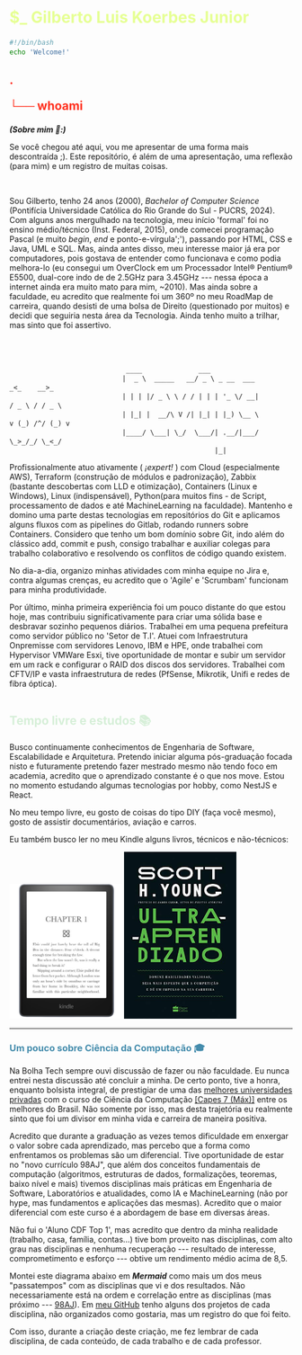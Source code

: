 <font color="#E6FF94"> <h1> $\_ Gilberto Luis Koerbes Junior </h1> </font>

```bash
#!/bin/bash
echo 'Welcome!'
```

<font color="#FF311F"> 
<h2>
.

└── whoami

 </h2> </font>

**_(Sobre mim 💭:)_**

Se você chegou até aqui, vou me apresentar de uma forma mais descontraída ;). Este repositório, é além de uma apresentação, uma reflexão (para mim) e um registro de muitas coisas.

<br>

Sou Gilberto, tenho 24 anos (2000), _Bachelor of Computer Science_ (Pontifícia Universidade Católica do Rio Grande do Sul - PUCRS, 2024). Com alguns anos mergulhado na tecnologia, meu início 'formal' foi no ensino médio/técnico (Inst. Federal, 2015), onde comecei programação Pascal (e muito _begin_, _end_ e ponto-e-vírgula';'), passando por HTML, CSS e Java, UML e SQL. Mas, ainda antes disso, meu interesse maior já era por computadores, pois gostava de entender como funcionava e como podia melhora-lo (eu consegui um OverClock em um Processador Intel® Pentium® E5500, dual-core indo de de 2.5GHz para 3.45GHz --- nessa época a internet ainda era muito mato para mim, ~2010). Mas ainda sobre a faculdade, eu acredito que realmente foi um 360º no meu RoadMap de carreira, quando desisti de uma bolsa de Direito (questionado por muitos) e decidi que seguiria nesta área da Tecnologia. Ainda tenho muito a trilhar, mas sinto que foi assertivo.

<br>
<br>

```
                             ____              ___
                            |  _ \  _____   __/ _ \ _ __  ___             _<_    __>_
                            | | | |/ _ \ \ / / | | | '_ \/ __|           / _ \ / / _ \
                            | |_| |  __/\ V /| |_| | |_) \__ \          v (_) /^/ (_) v
                            |____/ \___| \_/  \___/| .__/|___/           \_>_/_/ \_<_/
                                                   |_|

```

Profissionalmente atuo ativamente ( _¡expert!_ ) com Cloud (especialmente AWS), Terraform (construção de módulos e padronização), Zabbix (bastante descobertas com LLD e otimização), Containers (Linux e Windows), Linux (indispensável), Python(para muitos fins - de Script, processamento de dados e até MachineLearning na faculdade).
Mantenho e domino uma parte destas tecnologias em repositórios do Git e aplicamos alguns fluxos com as pipelines do Gitlab, rodando runners sobre Containers. Considero que tenho um bom domínio sobre Git, indo além do clássico add, commit e push, consigo trabalhar e auxiliar colegas para trabalho colaborativo e resolvendo os conflitos de código quando existem.

No dia-a-dia, organizo minhas atividades com minha equipe no Jira e, contra algumas crenças, eu acredito que o 'Agile' e 'Scrumbam' funcionam para minha produtividade.

Por último, minha primeira experiência foi um pouco distante do que estou hoje, mas contribuiu significativamente para criar uma sólida base e desbravar sozinho pequenos diários. Trabalhei em uma pequena prefeitura como servidor público no 'Setor de T.I'. Atuei com Infraestrutura Onpremisse com servidores Lenovo, IBM e HPE, onde trabalhei com Hypervisor VMWare Esxi, tive oportunidade de montar e subir um servidor em um rack e configurar o RAID dos discos dos servidores. Trabalhei com CFTV/IP e vasta infraestrutura de redes (PfSense, Mikrotik, Unifi e redes de fibra óptica).

```

```

[comment]: <> (## Tempo livre e estudos 📚)

<font color="#D6EFD8">
<h2> Tempo livre e estudos 📚 </h2>
</font>
Busco continuamente conhecimentos de Engenharia de Software, Escalabilidade e Arquitetura. Pretendo iniciar alguma pós-graduação focada nisto e futuramente pretendo fazer mestrado mesmo não tendo foco em academia, acredito que o aprendizado constante é o que nos move.
Estou no momento estudando algumas tecnologias por hobby, como NestJS e React.

No meu tempo livre, eu gosto de coisas do tipo DIY (faça você mesmo), gosto de assistir documentários, aviação e carros.

Eu também busco ler no meu Kindle alguns livros, técnicos e não-técnicos:

<img src="./img/kindle-removebg-preview.png" alt="" width="200"/> <img src="./img/ultra-aprendizado-book.jpg" alt="" width="200"/>

---

<font color="#448cac">
<h3> Um pouco sobre Ciência da Computação 🎓 </h3>
</font>

Na Bolha Tech sempre ouvi discussão de fazer ou não faculdade. Eu nunca entrei nesta discussão até concluir a minha. De certo ponto, tive a honra, enquanto bolsista integral, de prestigiar de uma das [melhores universidades privadas](https://www.pucrs.br/soupucrs-tecnico/melhor-universidade-privada/) com o curso de Ciência da Computação [\[Capes 7 (Máx)\]](https://portal.pucrs.br/pesquisa/programas-de-pos/ciencia-da-computacao/) entre os melhores do Brasil. Não somente por isso, mas desta trajetória eu realmente sinto que foi um divisor em minha vida e carreira de maneira positiva.

Acredito que durante a graduação as vezes temos dificuldade em enxergar o valor sobre cada aprendizado, mas percebo que a forma como enfrentamos os problemas são um diferencial. Tive oportunidade de estar no "novo currículo 98AJ", que além dos conceitos fundamentais de computação (algoritmos, estruturas de dados, formalizações, teoremas, baixo nível e mais) tivemos disciplinas mais práticas em Engenharia de Software, Laboratórios e atualidades, como IA e MachineLearning (não por hype, mas fundamentos e aplicações das mesmas). Acredito que o maior diferencial com este curso é a abordagem de base em diversas áreas.

Não fui o 'Aluno CDF Top 1', mas acredito que dentro da minha realidade (trabalho, casa, família, contas...) tive bom proveito nas disciplinas, com alto grau nas disciplinas e nenhuma recuperação --- resultado de interesse, comprometimento e esforço --- obtive um rendimento médio acima de 8,5.

Montei este diagrama abaixo em **_Mermaid_** como mais um dos meus "passatempos" com as disciplinas que vi e dos resultados. Não necessariamente está na ordem e correlação entre as disciplinas (mas próximo --- [98AJ](https://portal.pucrs.br/wp-content/uploads/2024/04/2024_04_04-ciencia_da_computacao_grade_98AJ.pdf)). Em [meu GitHub](https://github.com/gilbertokoerbes?tab=repositories) tenho alguns dos projetos de cada disciplina, não organizados como gostaria, mas um registro do que foi feito.

Com isso, durante a criação deste criação, me fez lembrar de cada disciplina, de cada conteúdo, de cada trabalho e de cada professor.

[comment]: <> (a reference mermaid link.)
